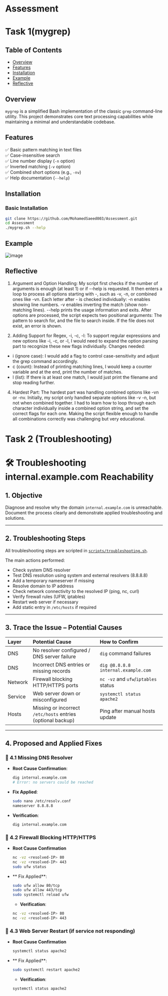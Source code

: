 # Assessment
# Task 1(mygrep)

## Table of Contents
- [Overview](#overview)
- [Features](#features)
- [Installation](#installation)
- [Example](#example)
- [Reflective](#reflective)

## Overview

`mygrep` is a simplified Bash implementation of the classic `grep` command-line utility. This project demonstrates core text processing capabilities while maintaining a minimal and understandable codebase.

## Features

✅ Basic pattern matching in text files  
✅ Case-insensitive search  
✅ Line number display (`-n` option)  
✅ Inverted matching (`-v` option)  
✅ Combined short options (e.g., `-nv`)  
✅ Help documentation (`--help`)  

## Installation

### Basic Installation
```bash
git clone https://github.com/MohamedSaeed003/Assessment.git
cd Assessment
./mygrep.sh --help
```

## Example

![image](https://github.com/user-attachments/assets/9504b0f3-e83b-4c6e-9cd3-6efa6bb97111)

## Reflective

1. Argument and Option Handling:
My script first checks if the number of arguments is enough (at least 1) or if --help is requested.
It then enters a loop to process all options starting with -, such as -v, -n, or combined ones like -vn.
Each letter after - is checked individually:
-n enables showing line numbers.
-v enables inverting the match (show non-matching lines).
--help prints the usage information and exits.
After options are processed, the script expects two positional arguments:
The pattern to search for, and the file to search inside.
If the file does not exist, an error is shown.

2. Adding Support for Regex, -i, -c, -l:
To support regular expressions and new options like -i, -c, or -l, I would need to expand the option parsing part to recognize these new flags individually.
Changes needed:
- i (ignore case): I would add a flag to control case-sensitivity and adjust the grep command accordingly.
- c (count): Instead of printing matching lines, I would keep a counter variable and at the end, print the number of matches.
- l (list): If there is at least one match, I would just print the filename and stop reading further.


4. Hardest Part:
The hardest part was handling combined options like -vn or -nv.
Initially, my script only handled separate options like -v -n, but not when combined together.
I had to learn how to loop through each character individually inside a combined option string, and set the correct flags for each one.
Making the script flexible enough to handle all combinations correctly was challenging but very educational.

# Task 2 (Troubleshooting)
# 🛠️ Troubleshooting internal.example.com Reachability

## 1. Objective

Diagnose and resolve why the domain `internal.example.com` is unreachable.  
Document the process clearly and demonstrate applied troubleshooting and solutions.

---

## 2. Troubleshooting Steps

All troubleshooting steps are scripted in [`scripts/troubleshooting.sh`](Q2/troubleshooting.sh).

The main actions performed:

- Check system DNS resolver
- Test DNS resolution using system and external resolvers (8.8.8.8)
- Add a temporary nameserver if missing
- Resolve domain to IP address
- Check network connectivity to the resolved IP (ping, nc, curl)
- Verify firewall rules (UFW, iptables)
- Restart web server if necessary
- Add static entry in `/etc/hosts` if required

---

## 3. Trace the Issue – Potential Causes

| Layer    | Potential Cause                                    | How to Confirm                   |
|:---------|:---------------------------------------------------|:----------------------------------|
| DNS      | No resolver configured / DNS server failure        | `dig` command failures            |
| DNS      | Incorrect DNS entries or missing records           | `dig @8.8.8.8 internal.example.com` |
| Network  | Firewall blocking HTTP/HTTPS ports                 | `nc -vz` and `ufw`/`iptables` status |
| Service  | Web server down or misconfigured                   | `systemctl status apache2` |
| Hosts    | Missing or incorrect `/etc/hosts` entries (optional backup) | Ping after manual hosts update |

---

## 4. Proposed and Applied Fixes

### 🔧 4.1 Missing DNS Resolver

- **Root Cause Confirmation**:
  ```bash
  dig internal.example.com
  # Error: no servers could be reached
  ```
- **Fix Applied**:
   ```bash
   sudo nano /etc/resolv.conf
   nameserver 8.8.8.8
   ```
- **Verification**:
  ```bash
  dig internal.example.com
  ```   
### 🔧 4.2 Firewall Blocking HTTP/HTTPS
- **Root Cause Confirmation**
  ```bash
  nc -vz <resolved-IP> 80
  nc -vz <resolved-IP> 443
  sudo ufw status
  ```
- ** Fix Applied**:
  ```bash
  sudo ufw allow 80/tcp
  sudo ufw allow 443/tcp
  sudo systemctl reload ufw
  ```
  - **Verification**:
  ```bash
  nc -vz <resolved-IP> 80
  nc -vz <resolved-IP> 443
  ```
### 🔧 4.3 Web Server Restart (if service not responding)
- **Root Cause Confirmation**
  ```bash
  systemctl status apache2
  ```
- ** Fix Applied**:
  ```bash
  sudo systemctl restart apache2
  ```
  - **Verification**:
  ```bash
  systemctl status apache2
  ```  
  
